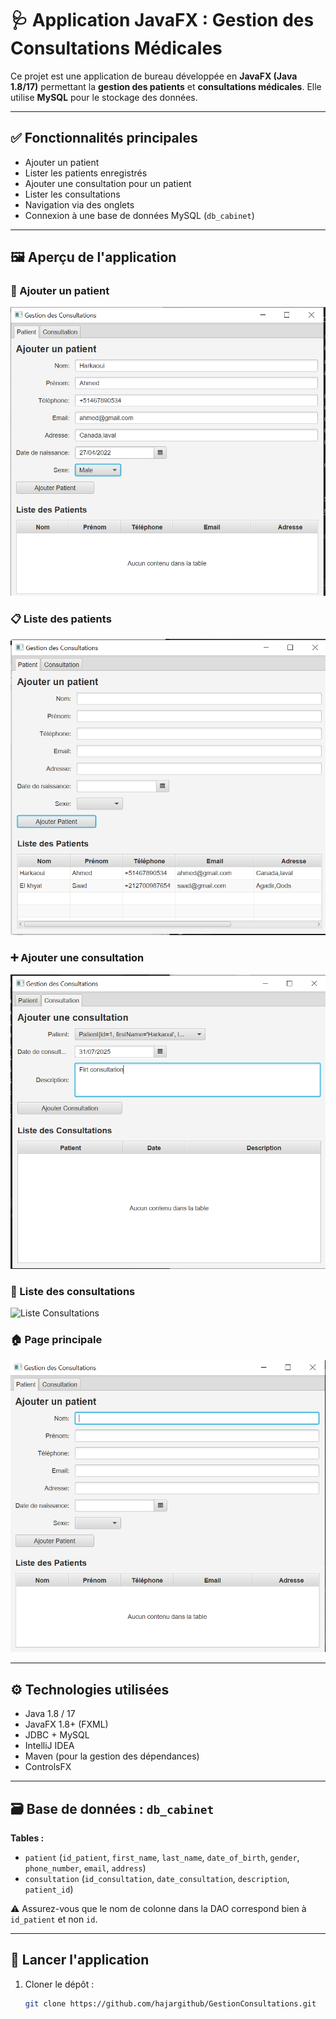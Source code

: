 # 🩺 Application JavaFX : Gestion des Consultations Médicales

Ce projet est une application de bureau développée en **JavaFX (Java 1.8/17)** permettant la **gestion des patients** et **consultations médicales**. Elle utilise **MySQL** pour le stockage des données.

---

## ✅ Fonctionnalités principales

- Ajouter un patient
- Lister les patients enregistrés
- Ajouter une consultation pour un patient
- Lister les consultations
- Navigation via des onglets
- Connexion à une base de données MySQL (`db_cabinet`)

---

## 🖼️ Aperçu de l'application

### 🧍 Ajouter un patient
![Ajouter Patient](images/Add_patient.PNG)

### 📋 Liste des patients
![Liste Patients](images/List_patients.PNG)

### ➕ Ajouter une consultation
![Ajouter Consultation](images/Add_consultation.PNG)

### 📄 Liste des consultations
![Liste Consultations](images/List_consultations.PNG)

### 🏠 Page principale
![Page Principale](images/home_page.PNG)

---

## ⚙️ Technologies utilisées

- Java 1.8 / 17
- JavaFX 1.8+ (FXML)
- JDBC + MySQL
- IntelliJ IDEA
- Maven (pour la gestion des dépendances)
- ControlsFX

---

## 🗃️ Base de données : `db_cabinet`

**Tables :**
- `patient` (`id_patient`, `first_name`, `last_name`, `date_of_birth`, `gender`, `phone_number`, `email`, `address`)
- `consultation` (`id_consultation`, `date_consultation`, `description`, `patient_id`)

⚠️ Assurez-vous que le nom de colonne dans la DAO correspond bien à `id_patient` et non `id`.

---

## 🚀 Lancer l'application

1. Cloner le dépôt :
   ```bash
   git clone https://github.com/hajargithub/GestionConsultations.git
